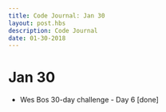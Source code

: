 ```yaml
---
title: Code Journal: Jan 30
layout: post.hbs
description: Code Journal
date: 01-30-2018
---
```

# Jan 30

- Wes Bos 30-day challenge - Day 6 [done]